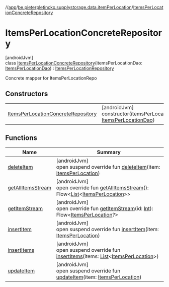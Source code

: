 //[app](../../../index.md)/[be.pieterpletinckx.supplystorage.data.itemPerLocation](../index.md)/[ItemsPerLocationConcreteRepository](index.md)

# ItemsPerLocationConcreteRepository

[androidJvm]\
class [ItemsPerLocationConcreteRepository](index.md)(itemsPerLocationDao: [ItemsPerLocationDao](../-items-per-location-dao/index.md)) : [ItemsPerLocationRepository](../-items-per-location-repository/index.md)

Concrete mapper for ItemsPerLocationRepo

## Constructors

| | |
|---|---|
| [ItemsPerLocationConcreteRepository](-items-per-location-concrete-repository.md) | [androidJvm]<br>constructor(itemsPerLocationDao: [ItemsPerLocationDao](../-items-per-location-dao/index.md)) |

## Functions

| Name | Summary |
|---|---|
| [deleteItem](delete-item.md) | [androidJvm]<br>open suspend override fun [deleteItem](delete-item.md)(item: [ItemsPerLocation](../-items-per-location/index.md)) |
| [getAllItemsStream](get-all-items-stream.md) | [androidJvm]<br>open override fun [getAllItemsStream](get-all-items-stream.md)(): Flow&lt;[List](https://kotlinlang.org/api/latest/jvm/stdlib/kotlin.collections/-list/index.html)&lt;[ItemsPerLocation](../-items-per-location/index.md)&gt;&gt; |
| [getItemStream](get-item-stream.md) | [androidJvm]<br>open override fun [getItemStream](get-item-stream.md)(id: [Int](https://kotlinlang.org/api/latest/jvm/stdlib/kotlin/-int/index.html)): Flow&lt;[ItemsPerLocation](../-items-per-location/index.md)?&gt; |
| [insertItem](insert-item.md) | [androidJvm]<br>open suspend override fun [insertItem](insert-item.md)(item: [ItemsPerLocation](../-items-per-location/index.md)) |
| [insertItems](insert-items.md) | [androidJvm]<br>open suspend override fun [insertItems](insert-items.md)(items: [List](https://kotlinlang.org/api/latest/jvm/stdlib/kotlin.collections/-list/index.html)&lt;[ItemsPerLocation](../-items-per-location/index.md)&gt;) |
| [updateItem](update-item.md) | [androidJvm]<br>open suspend override fun [updateItem](update-item.md)(item: [ItemsPerLocation](../-items-per-location/index.md)) |
